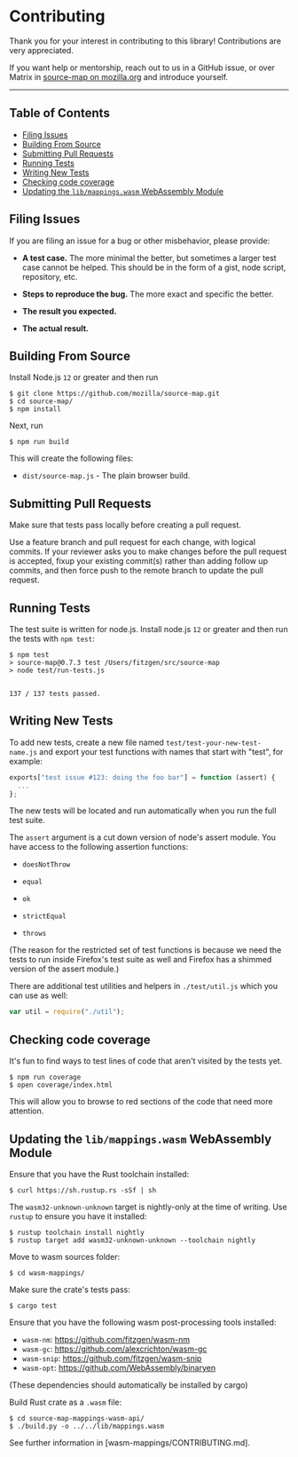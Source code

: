 # Contributing

Thank you for your interest in contributing to this library! Contributions are
very appreciated.

If you want help or mentorship, reach out to us in a GitHub issue,
or over Matrix in [source-map on mozilla.org](https://matrix.to/#/#source-map:mozilla.org)
and introduce yourself.

---

## Table of Contents

<!-- START doctoc generated TOC please keep comment here to allow auto update -->
<!-- DON'T EDIT THIS SECTION, INSTEAD RE-RUN doctoc TO UPDATE -->

- [Filing Issues](#filing-issues)
- [Building From Source](#building-from-source)
- [Submitting Pull Requests](#submitting-pull-requests)
- [Running Tests](#running-tests)
- [Writing New Tests](#writing-new-tests)
- [Checking code coverage](#checking-code-coverage)
- [Updating the `lib/mappings.wasm` WebAssembly Module](#updating-the-libmappingswasm-webassembly-module)

<!-- END doctoc generated TOC please keep comment here to allow auto update -->

## Filing Issues

If you are filing an issue for a bug or other misbehavior, please provide:

- **A test case.** The more minimal the better, but sometimes a larger test case
  cannot be helped. This should be in the form of a gist, node script,
  repository, etc.

- **Steps to reproduce the bug.** The more exact and specific the better.

- **The result you expected.**

- **The actual result.**

## Building From Source

Install Node.js `12` or greater and then run

    $ git clone https://github.com/mozilla/source-map.git
    $ cd source-map/
    $ npm install

Next, run

    $ npm run build

This will create the following files:

- `dist/source-map.js` - The plain browser build.

## Submitting Pull Requests

Make sure that tests pass locally before creating a pull request.

Use a feature branch and pull request for each change, with logical commits. If
your reviewer asks you to make changes before the pull request is accepted,
fixup your existing commit(s) rather than adding follow up commits, and then
force push to the remote branch to update the pull request.

## Running Tests

The test suite is written for node.js. Install node.js `12` or greater and
then run the tests with `npm test`:

```shell
$ npm test
> source-map@0.7.3 test /Users/fitzgen/src/source-map
> node test/run-tests.js


137 / 137 tests passed.
```

## Writing New Tests

To add new tests, create a new file named `test/test-your-new-test-name.js` and
export your test functions with names that start with "test", for example:

```js
exports["test issue #123: doing the foo bar"] = function (assert) {
  ...
};
```

The new tests will be located and run automatically when you run the full test
suite.

The `assert` argument is a cut down version of node's assert module. You have
access to the following assertion functions:

- `doesNotThrow`

- `equal`

- `ok`

- `strictEqual`

- `throws`

(The reason for the restricted set of test functions is because we need the
tests to run inside Firefox's test suite as well and Firefox has a shimmed
version of the assert module.)

There are additional test utilities and helpers in `./test/util.js` which you
can use as well:

```js
var util = require("./util");
```

## Checking code coverage

It's fun to find ways to test lines of code that aren't visited by the tests yet.

```shell
$ npm run coverage
$ open coverage/index.html
```

This will allow you to browse to red sections of the code that need more attention.

## Updating the `lib/mappings.wasm` WebAssembly Module

Ensure that you have the Rust toolchain installed:

```
$ curl https://sh.rustup.rs -sSf | sh
```

The `wasm32-unknown-unknown` target is nightly-only at the time of writing. Use
`rustup` to ensure you have it installed:

```
$ rustup toolchain install nightly
$ rustup target add wasm32-unknown-unknown --toolchain nightly
```

Move to wasm sources folder:

```
$ cd wasm-mappings/
```

Make sure the crate's tests pass:

```
$ cargo test
```

Ensure that you have the following wasm post-processing tools installed:

- `wasm-nm`: https://github.com/fitzgen/wasm-nm
- `wasm-gc`: https://github.com/alexcrichton/wasm-gc
- `wasm-snip`: https://github.com/fitzgen/wasm-snip
- `wasm-opt`: https://github.com/WebAssembly/binaryen

(These dependencies should automatically be installed by cargo)

Build Rust crate as a `.wasm` file:

```
$ cd source-map-mappings-wasm-api/
$ ./build.py -o ../../lib/mappings.wasm
```

See further information in [wasm-mappings/CONTRIBUTING.md].
